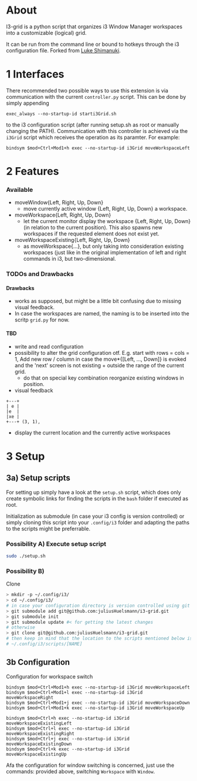 # About 
I3-grid is a python script that organizes i3 Window Manager workspaces into
a customizable (logical) grid. 


It can be run from the command line or bound to hotkeys through the i3 
configuration file. 
Forked from [Luke Shimanuki](https://github.com/lukeshimanuki/i3-grid).


# 1 Interfaces 
There recommended two possible ways to use this extension is via communication 
with the current `controller.py` script. This can be done
by simply appending  
```
exec_always --no-startup-id starti3Grid.sh 
```
to the i3 configuration script (after running setup.sh as root or manually
changing the PATH). Communication with this controller is achieved via the
`i3Grid` script which receives the operation as its paramter. For example:

```
bindsym $mod+Ctrl+Mod1+h exec --no-startup-id i3Grid moveWorkspaceLeft
```



# 2 Features
### Available
- moveWindow{Left, Right, Up, Down} 
    - move currently active window {Left, Right, Up, Down} a workspace.
- moveWorkspace{Left, Right, Up, Down}
    - let the current monitor display the workspace {Left, Right, Up, Down} 
      (in relation to the current position). This also spawns new workspaces if
      the requested element does not exist yet. 
- moveWorkspaceExisting{Left, Right, Up, Down}
    - as moveWorkspace{...}, but only taking into consideration existing
      workspaces (just like in the original implementation of left and right
      commands in i3, but two-dimensional.

### TODOs and Drawbacks 
#### Drawbacks 
- works as supposed, but might be a little bit confusing due to missing visual
  feedback. 
- In case the workspaces are named, the naming is to be inserted into the
  scritp `grid.py` for now.
  
#### TBD
- write and read configuration  
- possibility to alter the grid configuration otf. E.g. start with rows = cols = 1, 
  Add new row / column in case the move\*{[Left, ..., Down]}  is evoked and
  the 'next' screen is not existing + outside the range of the current grid.
  - do that on special key combination 
  reorganize existing windows in position. 
- visual feedback
```
+---+
| e |
|e  |
|xe |
+---+ (3, 1), 
```
  - display the current location and the currently active workspaces 


# 3 Setup

## 3a) Setup scripts
For setting up simply have a look at the `setup.sh` script, which does only
create symbolic links for finding the scripts in the `bash` folder if executed
as root.

Initialization as submodule (in case your i3 config is version controlled) or
simply cloning this script into your `.config/i3` folder and adapting the paths
to the scripts might be preferrable.

### Possibility A) Execute setup script
```bash
sudo ./setup.sh
```

### Possibility B)
Clone 
```bash
> mkdir -p ~/.config/i3/
> cd ~/.config/i3/
# in case your configuration directory is version controlled using git
> git submodule add git@github.com:juliusHuelsmann/i3-grid.git
> git submodule init
> git submodule update #< for getting the latest changes
# otherwise
> git clone git@github.com:juliusHuelsmann/i3-grid.git
# then keep in mind that the location to the scripts mentioned below is
# ~/.config/i3/scripts/[NAME]
```

## 3b Configuration
Configuration for workspace switch
```
bindsym $mod+Ctrl+Mod1+h exec --no-startup-id i3Grid moveWorkspaceLeft
bindsym $mod+Ctrl+Mod1+l exec --no-startup-id i3Grid moveWorkspaceRight
bindsym $mod+Ctrl+Mod1+j exec --no-startup-id i3Grid moveWorkspaceDown
bindsym $mod+Ctrl+Mod1+k exec --no-startup-id i3Grid moveWorkspaceUp

bindsym $mod+Ctrl+h exec --no-startup-id i3Grid moveWorkspaceExistingLeft
bindsym $mod+Ctrl+l exec --no-startup-id i3Grid moveWorkspaceExistingRight
bindsym $mod+Ctrl+j exec --no-startup-id i3Grid moveWorkspaceExistingDown
bindsym $mod+Ctrl+k exec --no-startup-id i3Grid moveWorkspaceExistingUp
```

Afa the configuration for window switching is concerned, just use the commands:
provided above, switching `Workspace` with `Window`.
